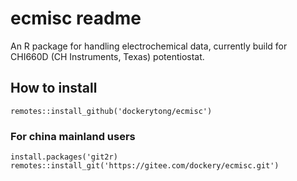 # ecmisc readme

An R package for handling electrochemical data, currently build for CHI660D (CH Instruments, Texas) potentiostat.

## How to install

`remotes::install_github('dockerytong/ecmisc')`

### For china mainland users

```
install.packages('git2r)
remotes::install_git('https://gitee.com/dockery/ecmisc.git')
```
